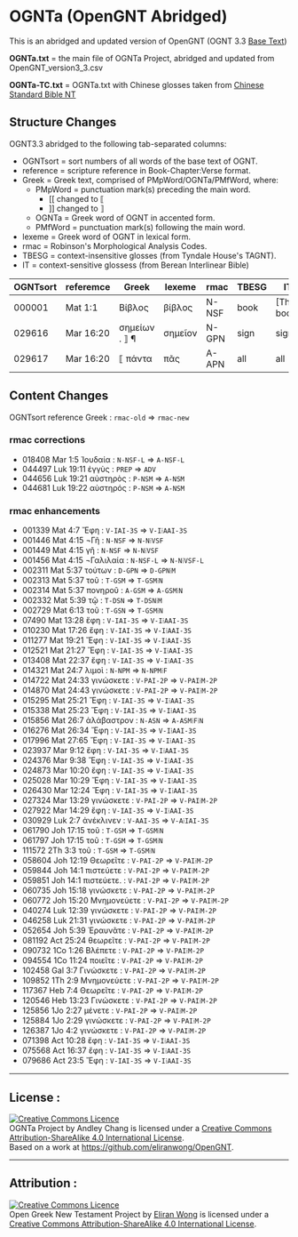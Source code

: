 # OGNTa (OpenGNT Abridged)

This is an abridged and updated version of OpenGNT (OGNT 3.3 [Base Text](https://github.com/eliranwong/OpenGNT/blob/master/OpenGNT_BASE_TEXT.zip)) 

**OGNTa.txt** = the main file of OGNTa Project, abridged and updated from OpenGNT_version3_3.csv

**OGNTa-TC.txt** = OGNTa.txt with Chinese glosses taken from [Chinese Standard Bible NT](https://github.com/eliranwong/OpenGNT/blob/master/mapping_CSB/OGNTtoCSB_DB_Export_version_2.xlsx.zip)

## Structure Changes

OGNT3.3 abridged to the following tab-separated columns:
-  OGNTsort = sort numbers of all words of the base text of OGNT.
-  reference = scripture reference in Book-Chapter:Verse format.
-  Greek = Greek text, comprised of PMpWord/OGNTa/PMfWord, where:
   - PMpWord = punctuation mark(s) preceding the main word.
     - [[ changed to ⟦
     - ]] changed to ⟧
   - OGNTa = Greek word of OGNT in accented form.
   - PMfWord = punctuation mark(s) following the main word.
-  lexeme = Greek word of OGNT in lexical form.
-  rmac = Robinson's Morphological Analysis Codes.
-  TBESG = context-insensitive glosses (from Tyndale House's TAGNT).
-  IT = context-sensitive glossess (from Berean Interlinear Bible)


| OGNTsort | referemce | Greek | lexeme | rmac  | TBESG  | IT |
|----------|-----------|-------|--------|-------|--------|----|
| 000001   | Mat 1:1   | Βίβλος  | βίβλος | N-NSF | book | [The] book |
| 029616   | Mar 16:20 | σημείων . ⟧ ¶	| σημεῖον | N-GPN | sign | signs.|
| 029617   | Mar 16:20 | ⟦ πάντα | πᾶς	| A-APN	| all | all |

## Content Changes
OGNTsort	reference	Greek :	`rmac-old`	⇒	`rmac-new`

### rmac corrections
- 018408	Mar 1:5	Ἰουδαία :	`N-NSF-L`	⇒	`A-NSF-L`
- 044497	Luk 19:11	ἐγγὺς :	`PREP`	⇒	`ADV`
- 044656	Luk 19:21	αὐστηρὸς :	`P-NSM`	⇒	`A-NSM`
- 044681	Luk 19:22	αὐστηρός :	`P-NSM`	⇒	`A-NSM`

### rmac enhancements
- 001339	Mat 4:7	Ἔφη :	`V-IAI-3S`	⇒	`V-I⁞AAI-3S`
- 001446	Mat 4:15	¬Γῆ :	`N-NSF`	⇒	`N-N⁞VSF`
- 001449	Mat 4:15	γῆ :	`N-NSF`	⇒	`N-N⁞VSF`
- 001456	Mat 4:15	¬Γαλιλαία :	`N-NSF-L`	⇒	`N-N⁞VSF-L`
- 002311	Mat 5:37	τούτων :	`D-GPN`	⇒	`D-GPN⁞M`
- 002313	Mat 5:37	τοῦ :	`T-GSM`	⇒	`T-GSM⁞N`
- 002314	Mat 5:37	πονηροῦ :	`A-GSM`	⇒	`A-GSM⁞N`
- 002332	Mat 5:39	τῷ :	`T-DSN`	⇒	`T-DSN⁞M`
- 002729	Mat 6:13	τοῦ :	`T-GSN`	⇒	`T-GSM⁞N`
- 07490	Mat 13:28	ἔφη :	`V-IAI-3S`	⇒	`V-I⁞AAI-3S`
- 010230	Mat 17:26	ἔφη :	`V-IAI-3S`	⇒	`V-I⁞AAI-3S`
- 011277	Mat 19:21	Ἔφη :	`V-IAI-3S`	⇒	`V-I⁞AAI-3S`
- 012521	Mat 21:27	Ἔφη :	`V-IAI-3S`	⇒	`V-I⁞AAI-3S`
- 013408	Mat 22:37	ἔφη :	`V-IAI-3S`	⇒	`V-I⁞AAI-3S`
- 014321	Mat 24:7	λιμοὶ :	`N-NPM`	⇒	`N-NPM⁞F`
- 014722	Mat 24:33	γινώσκετε :	`V-PAI-2P`	⇒	`V-PAI⁞M-2P`
- 014870	Mat 24:43	γινώσκετε :	`V-PAI-2P`	⇒	`V-PAI⁞M-2P`
- 015295	Mat 25:21	Ἔφη :	`V-IAI-3S`	⇒	`V-I⁞AAI-3S`
- 015338	Mat 25:23	Ἔφη :	`V-IAI-3S`	⇒	`V-I⁞AAI-3S`
- 015856	Mat 26:7	ἀλάβαστρον :	`N-ASN`	⇒	`A-ASM⁞F⁞N`
- 016276	Mat 26:34	Ἔφη :	`V-IAI-3S`	⇒	`V-I⁞AAI-3S`
- 017996	Mat 27:65	Ἔφη :	`V-IAI-3S`	⇒	`V-I⁞AAI-3S`
- 023937	Mar 9:12	ἔφη :	`V-IAI-3S`	⇒	`V-I⁞AAI-3S`
- 024376	Mar 9:38	Ἔφη :	`V-IAI-3S`	⇒	`V-I⁞AAI-3S`
- 024873	Mar 10:20	ἔφη :	`V-IAI-3S`	⇒	`V-I⁞AAI-3S`
- 025028	Mar 10:29	Ἔφη :	`V-IAI-3S`	⇒	`V-I⁞AAI-3S`
- 026430	Mar 12:24	Ἔφη :	`V-IAI-3S`	⇒	`V-I⁞AAI-3S`
- 027324	Mar 13:29	γινώσκετε :	`V-PAI-2P`	⇒	`V-PAI⁞M-2P`
- 027922	Mar 14:29	ἔφη :	`V-IAI-3S`	⇒	`V-I⁞AAI-3S`
- 030929	Luk 2:7	ἀνέκλινεν :	`V-AAI-3S`	⇒	`V-A⁞IAI-3S`
- 061790	Joh 17:15	τοῦ :	`T-GSM`	⇒	`T-GSM⁞N`
- 061797	Joh 17:15	τοῦ :	`T-GSM`	⇒	`T-GSM⁞N`
- 111572	2Th 3:3	τοῦ :	`T-GSM`	⇒	`T-GSM⁞N`
- 058604	Joh 12:19	Θεωρεῖτε :	`V-PAI-2P`	⇒	`V-PAI⁞M-2P`
- 059844	Joh 14:1	πιστεύετε :	`V-PAI-2P`	⇒	`V-PAI⁞M-2P`
- 059851	Joh 14:1	πιστεύετε. :	`V-PAI-2P`	⇒	`V-PAI⁞M-2P`
- 060735	Joh 15:18	γινώσκετε :	`V-PAI-2P`	⇒	`V-PAI⁞M-2P`
- 060772	Joh 15:20	Μνημονεύετε :	`V-PAI-2P`	⇒	`V-PAI⁞M-2P`
- 040274	Luk 12:39	γινώσκετε :	`V-PAI-2P`	⇒	`V-PAI⁞M-2P`
- 046258	Luk 21:31	γινώσκετε :	`V-PAI-2P`	⇒	`V-PAI⁞M-2P`
- 052654	Joh 5:39	Ἐραυνᾶτε :	`V-PAI-2P`	⇒	`V-PAI⁞M-2P`
- 081192	Act 25:24	θεωρεῖτε :	`V-PAI-2P`	⇒	`V-PAI⁞M-2P`
- 090732	1Co 1:26	Βλέπετε :	`V-PAI-2P`	⇒	`V-PAI⁞M-2P`
- 094554	1Co 11:24	ποιεῖτε :	`V-PAI-2P`	⇒	`V-PAI⁞M-2P`
- 102458	Gal 3:7	Γινώσκετε :	`V-PAI-2P`	⇒	`V-PAI⁞M-2P`
- 109852	1Th 2:9	Μνημονεύετε :	`V-PAI-2P`	⇒	`V-PAI⁞M-2P`
- 117367	Heb 7:4	Θεωρεῖτε :	`V-PAI-2P`	⇒	`V-PAI⁞M-2P`
- 120546	Heb 13:23	Γινώσκετε :	`V-PAI-2P`	⇒	`V-PAI⁞M-2P`
- 125856	1Jo 2:27	μένετε :	`V-PAI-2P`	⇒	`V-PAI⁞M-2P`
- 125884	1Jo 2:29	γινώσκετε :	`V-PAI-2P`	⇒	`V-PAI⁞M-2P`
- 126387	1Jo 4:2	γινώσκετε :	`V-PAI-2P`	⇒	`V-PAI⁞M-2P`
- 071398	Act 10:28	ἔφη :	`V-IAI-3S`	⇒	`V-I⁞AAI-3S`
- 075568	Act 16:37	ἔφη :	`V-IAI-3S`	⇒	`V-I⁞AAI-3S`
- 079686	Act 23:5	Ἔφη :	`V-IAI-3S`	⇒	`V-I⁞AAI-3S`




---

## License :

<a rel="license" href="http://creativecommons.org/licenses/by-sa/4.0/"><img alt="Creative Commons Licence" style="border-width:0" src="https://i.creativecommons.org/l/by-sa/4.0/88x31.png" /></a><br /><span xmlns:dct="http://purl.org/dc/terms/" property="dct:title">OGNTa Project by Andley Chang is licensed under a <a rel="license" href="http://creativecommons.org/licenses/by-sa/4.0/">Creative Commons Attribution-ShareAlike 4.0 International License</a>.
<br />Based on a work at <a xmlns:dct="http://purl.org/dc/terms/" href="https://github.com/eliranwong/OpenGNT" rel="dct:source">https://github.com/eliranwong/OpenGNT</a>.

---

## Attribution :

<a rel="license" href="http://creativecommons.org/licenses/by-sa/4.0/"><img alt="Creative Commons Licence" style="border-width:0" src="https://i.creativecommons.org/l/by-sa/4.0/88x31.png" /></a><br /><span xmlns:dct="http://purl.org/dc/terms/" property="dct:title">Open Greek New Testament Project</span> by <a xmlns:cc="http://creativecommons.org/ns#" href="https://marvel.bible" property="cc:attributionName" rel="cc:attributionURL">Eliran Wong</a> is licensed under a <a rel="license" href="http://creativecommons.org/licenses/by-sa/4.0/">Creative Commons Attribution-ShareAlike 4.0 International License</a>.



